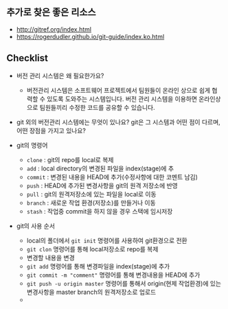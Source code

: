 ## 추가로 찾은 좋은 리소스
* http://gitref.org/index.html
* https://rogerdudler.github.io/git-guide/index.ko.html

## Checklist
* 버전 관리 시스템은 왜 필요한가요?
  
  * 버전관리 시스템은 소프트웨어 프로젝트에서 팀원들이 온라인 상으로 쉽게 협력할 수 있도록 도와주는 시스템입니다. 버전 관리 시스템을 이용하면 온라인상으로 팀원들끼리 수정한 코드를 공유할 수 있습니다. 

* git 외의 버전관리 시스템에는 무엇이 있나요? git은 그 시스템과 어떤 점이 다르며, 어떤 장점을 가지고 있나요?

* git의 명령어
  * `clone` : git의 repo를 local로 복제
  * `add` : local directory의 변경된 파일을 index(stage)에 추
  * `commit` : 변경된 내용을 HEAD에 추가(수정사항에 대한 코멘트 남김)
  * `push` : HEAD에 추가된 변경사항을 git의 원격 저장소에 반영
  * `pull` : git의 원격저장소에 있는 파일을 local로 이동
  * `branch` : 새로운 작업 환경(저장소)를 만들거나 이동
  * `stash` : 작업중 commit을 하지 않을 경우 스택에 임시저장

* git의 사용 순서
  * local의 폴더에서 `git init` 명령어를 사용하여 git환경으로 전환
  * `git clon` 명령어를 통해 local저장소로 repo를 복제
  * 변경할 내용을 변경
  * `git add` 명령어를 통해 변경파일을 index(stage)에 추가
  * `git commit -m "comment"` 명령어를 통해 변경내용을 HEAD에 추가
  * `git push -u origin master` 명령어를 통해서 origin(현제 작업환경)에 있는 변경사항을 master branch의 원격저장소로 업로드
  *   